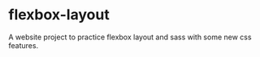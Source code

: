 # flexbox-layout

A website project to practice flexbox layout and sass with some new css features.
